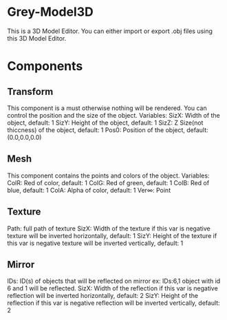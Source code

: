 # Grey-Model3D
This is a 3D Model Editor. You can either import or export .obj files using this 3D Model Editor.
<h1>Components</h1>
<h2>Transform</h2>
This component is a must otherwise nothing will be rendered.
You can control the position and the size of the object.
Variables:
SizX: Width of the object, default: 1
SizY: Height of the object, default: 1
SizZ: Z Size(not thiccness) of the object, default: 1
Pos0: Position of the object, default: (0.0,0.0,0.0)
<h2>Mesh</h2>
This component contains the points and colors of the object.
Variables: 
ColR: Red of color, default: 1
ColG: Red of green, default: 1
ColB: Red of blue, default: 1
ColA: Alpha of color, default: 1
Ver∞: Point
<h2>Texture</h2>
Path: full path of texture
SizX: Width of the texture if this var is negative texture will be inverted horizontally, default: 1
SizY: Height of the texture if this var is negative texture will be inverted vertically, default: 1
<h2>Mirror</h2>
IDs: ID(s) of objects that will be reflected on mirror ex: IDs:6,1 object with id 6 and 1 will be reflected.
SizX: Width of the reflection if this var is negative reflection will be inverted horizontally, default: 2
SizY: Height of the reflection if this var is negative reflection will be inverted vertically, default: 2
